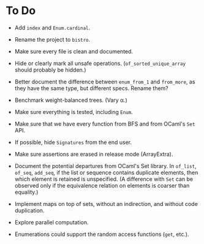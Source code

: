 # To Do

* Add `index` and `Enum.cardinal`.

* Rename the project to `bistro`.

* Make sure every file is clean and documented.

* Hide or clearly mark all unsafe operations.
    (`of_sorted_unique_array` should probably be hidden.)

* Better document the difference between `enum_from_1` and `from_more`,
  as they have the same type, but different specs.
  Rename them?

* Benchmark weight-balanced trees. (Vary α.)

* Make sure everything is tested, including `Enum`.

* Make sure that we have every function from BFS
  and from OCaml's `Set` API.

* If possible, hide `Signatures` from the end user.

* Make sure assertions are erased in release mode (ArrayExtra).

* Document the potential departures from OCaml's Set library.
  In `of_list`, `of_seq`, `add_seq`,
  if the list or sequence contains duplicate elements,
  then which element is retained is unspecified.
  (A difference with `Set` can be observed only if the equivalence relation
   on elements is coarser than equality.)

* Implement maps on top of sets,
  without an indirection,
  and without code duplication.

* Explore parallel computation.

* Enumerations could support the random access functions (`get`, etc.).
